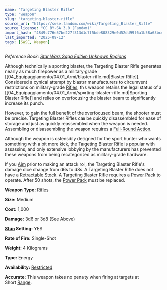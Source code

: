 ```yaml
---
name: "Targeting Blaster Rifle"
type: "weapon"
slug: "targeting-blaster-rifle"
source_url: "https://swse.fandom.com/wiki/Targeting_Blaster_Rifle"
source_license: "CC BY-SA 3.0 (Fandom)"
import_hash: "4849c776e57be227f313d3c7f5bde808329e0d52dd99f6a1b58a63bcccd24724"
last_imported: "2025-09-12"
tags: [SWSE, Weapon]
---
```

*Reference Book: [Star Wars Saga Edition Unknown Regions](https://swse.fandom.com/wiki/Star_Wars_Saga_Edition_Unknown_Regions)*

Although technically a sporting blaster, the Targeting Blaster Rifle generates nearly as much firepower as a military-grade [[04_Equipaggiamento/04.01_Armi/blaster-rifle.md|Blaster Rifle]]. Considered a cynical attempt by blaster manufacturers to circumvent restrictions on military-grade [Rifles](https://swse.fandom.com/wiki/Rifles), this weapon retains the legal status of a [[04_Equipaggiamento/04.01_Armi/sporting-blaster-rifle.md|Sporting Blaster Rifle]] and relies on overfocusing the blaster beam to significantly increase its punch. 

However, to gain the full benefit of the overfocused beam, the shooter must be precise. Targeting Blaster Rifles can be quickly disassembled for ease of storage and just as quickly reassembled when the weapon is needed. Assembling or disassembling the weapon requires a [Full-Round Action](https://swse.fandom.com/wiki/Full-Round_Action). 

Although the weapon is ostensibly designed for the sport hunter who wants something with a bit more kick, the Targeting Blaster Rifle is popular with assassins, and only extensive lobbying by the manufacturers has prevented these weapons from being recategorized as military-grade hardware. 

If you [Aim](https://swse.fandom.com/wiki/Aim) prior to making an attack roll, the Targeting Blaster Rifle's damage dice change from d6s to d8s. A Targeting Blaster Rifle does not have a [Retractable Stock](https://swse.fandom.com/wiki/Retractable_Stock). A Targeting Blaster Rifle requires a [Power Pack](https://swse.fandom.com/wiki/Power_Pack) to operate. After 50 shots, the [Power Pack](https://swse.fandom.com/wiki/Power_Pack) must be replaced. 

**Weapon Type:** [Rifles](https://swse.fandom.com/wiki/Rifles)

**Size:** Medium

**Cost:** 1,000

**Damage:** 3d6 or 3d8 (See Above)

**[Stun](https://swse.fandom.com/wiki/Stun) Setting:** YES

**Rate of Fire:** Single-Shot

**Weight:** 4 Kilograms

**Type:** Energy

**Availability:** [Restricted](https://swse.fandom.com/wiki/Restricted)

**Accurate:** This weapon takes no penalty when firing at targets at Short [Range](https://swse.fandom.com/wiki/Range).